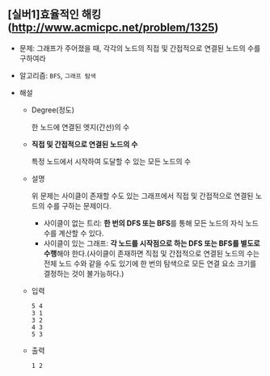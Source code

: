 ## [실버1]효율적인 해킹(http://www.acmicpc.net/problem/1325)

- 문제: 그래프가 주어졌을 때, 각각의 노드의 직접 및 간접적으로 연결된 노드의 수를 구하여라

* 알고리즘: `BFS`, `그래프 탐색`

* 해설

  - Degree(정도)

    한 노드에 연결된 엣지(간선)의 수

  - **직접 및 간접적으로 연결된 노드의 수**

    특정 노드에서 시작하여 도달할 수 있는 모든 노드의 수

  - 설명

    위 문제는 사이클이 존재할 수도 있는 그래프에서 직접 및 간접적으로 연결된 노드의 수를 구하는 문제이다.

    - 사이클이 없는 트리: **한 번의 DFS 또는 BFS**를 통해 모든 노드의 자식 노드 수를 계산할 수 있다.
    - 사이클이 있는 그래프: **각 노드를 시작점으로 하는 DFS 또는 BFS를 별도로 수행**해야 한다.(사이클이 존재하면 직접 및 간접적으로 연결된 노드의 수는 전체 노드 수와 같을 수도 있기에 한 번의 탐색으로 모든 연결 요소 크기를 결정하는 것이 불가능하다.)

  - 입력

    ```
    5 4
    3 1
    3 2
    4 3
    5 3
    ```

  - 출력

    ```
    1 2
    ```

<br>
